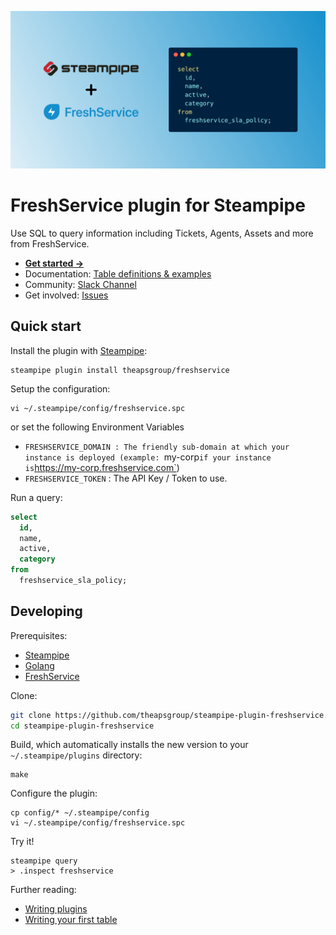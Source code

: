 ![image](https://github.com/theapsgroup/steampipe-plugin-freshservice/raw/main/docs/freshservice-social-graphic.png)
# FreshService plugin for Steampipe

Use SQL to query information including Tickets, Agents, Assets and more from FreshService.

- **[Get started →](https://hub.steampipe.io/plugins/theapsgroup/freshservice)**
- Documentation: [Table definitions & examples](https://hub.steampipe.io/plugins/theapsgroup/freshservice/tables)
- Community: [Slack Channel](https://steampipe.io/community/join)
- Get involved: [Issues](https://github.com/theapsgroup/steampipe-plugin-freshservice/issues)

## Quick start

Install the plugin with [Steampipe](https://steampipe.io):

```shell
steampipe plugin install theapsgroup/freshservice
```

Setup the configuration:

```shell
vi ~/.steampipe/config/freshservice.spc
```

or set the following Environment Variables

- `FRESHSERVICE_DOMAIN : The friendly sub-domain at which your instance is deployed (example: `my-corp` if your instance is `https://my-corp.freshservice.com`)
- `FRESHSERVICE_TOKEN` : The API Key / Token to use.

Run a query:

```sql
select
  id,
  name,
  active,
  category
from
  freshservice_sla_policy;
```

## Developing

Prerequisites:

- [Steampipe](https://steampipe.io/downloads)
- [Golang](https://golang.org/doc/install)
- [FreshService](https://freshservice.com/)

Clone:

```sh
git clone https://github.com/theapsgroup/steampipe-plugin-freshservice.git
cd steampipe-plugin-freshservice
```

Build, which automatically installs the new version to your `~/.steampipe/plugins` directory:

```shell
make
```

Configure the plugin:

```
cp config/* ~/.steampipe/config
vi ~/.steampipe/config/freshservice.spc
```

Try it!

```
steampipe query
> .inspect freshservice
```

Further reading:

- [Writing plugins](https://steampipe.io/docs/develop/writing-plugins)
- [Writing your first table](https://steampipe.io/docs/develop/writing-your-first-table)
